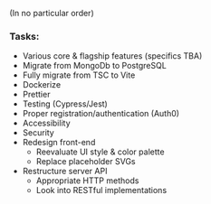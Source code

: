(In no particular order)

### Tasks:
* Various core & flagship features (specifics TBA)
* Migrate from MongoDb to PostgreSQL
* Fully migrate from TSC to Vite
* Dockerize
* Prettier
* Testing (Cypress/Jest)
* Proper registration/authentication (Auth0)
* Accessibility
* Security
* Redesign front-end
  * Reevaluate UI style & color palette
  * Replace placeholder SVGs
* Restructure server API
  * Appropriate HTTP methods
  * Look into RESTful implementations